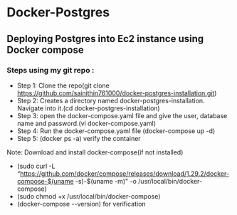 # Docker-Postgres
## Deploying Postgres into Ec2 instance using Docker compose
### Steps using my git repo :
- Step 1: Clone the repo(git clone https://github.com/sainithin761000/docker-postgres-installation.git)
- Step 2: Creates a directory named docker-postgres-installation. Navigate into it.(cd docker-postgres-installation)
- Step 3: open the docker-compose.yaml file and give the user, database name and password.(vi docker-compose.yaml)
- Step 4: Run the docker-compose.yaml file 
          (docker-compose up -d)
- Step 5: (docker ps -a) verify the container 

Note: Download and install docker-compose(if not installed)
- (sudo curl -L “https://github.com/docker/compose/releases/download/1.29.2/docker-compose-$(uname -s)-$(uname -m)" -o /usr/local/bin/docker-compose)
- (sudo chmod +x /usr/local/bin/docker-compose)
- (docker-compose --version) for verification
